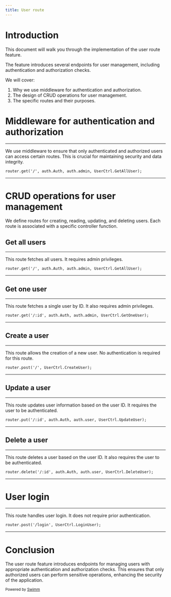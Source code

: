 ```yaml
---
title: User route
---
```

# Introduction

This document will walk you through the implementation of the user route feature.

The feature introduces several endpoints for user management, including authentication and authorization checks.

We will cover:

1. Why we use middleware for authentication and authorization.
2. The design of CRUD operations for user management.
3. The specific routes and their purposes.

# Middleware for authentication and authorization

<SwmSnippet path="/routes/User.js" line="9">

---

We use middleware to ensure that only authenticated and authorized users can access certain routes. This is crucial for maintaining security and data integrity.

```
router.get('/', auth.Auth, auth.admin, UserCtrl.GetAllUser);
```

---

</SwmSnippet>

# CRUD operations for user management

We define routes for creating, reading, updating, and deleting users. Each route is associated with a specific controller function.

## Get all users

<SwmSnippet path="/routes/User.js" line="9">

---

This route fetches all users. It requires admin privileges.

```
router.get('/', auth.Auth, auth.admin, UserCtrl.GetAllUser);
```

---

</SwmSnippet>

## Get one user

<SwmSnippet path="/routes/User.js" line="10">

---

This route fetches a single user by ID. It also requires admin privileges.

```
router.get('/:id', auth.Auth, auth.admin, UserCtrl.GetOneUser);
```

---

</SwmSnippet>

## Create a user

<SwmSnippet path="/routes/User.js" line="11">

---

This route allows the creation of a new user. No authentication is required for this route.

```
router.post('/', UserCtrl.CreateUser);
```

---

</SwmSnippet>

## Update a user

<SwmSnippet path="/routes/User.js" line="12">

---

This route updates user information based on the user ID. It requires the user to be authenticated.

```
router.put('/:id', auth.Auth, auth.user, UserCtrl.UpdateUser);
```

---

</SwmSnippet>

## Delete a user

<SwmSnippet path="/routes/User.js" line="13">

---

This route deletes a user based on the user ID. It also requires the user to be authenticated.

```
router.delete('/:id', auth.Auth, auth.user, UserCtrl.DeleteUser);
```

---

</SwmSnippet>

# User login

<SwmSnippet path="/routes/User.js" line="14">

---

This route handles user login. It does not require prior authentication.

```
router.post('/login', UserCtrl.LoginUser);
```

---

</SwmSnippet>

# Conclusion

The user route feature introduces endpoints for managing users with appropriate authentication and authorization checks. This ensures that only authorized users can perform sensitive operations, enhancing the security of the application.

<SwmMeta version="3.0.0" repo-id="Z2l0aHViJTNBJTNBYXBpX2Jvb2syJTNBJTNBTWFlbC1DYXM=" repo-name="api_book2"><sup>Powered by [Swimm](https://app.swimm.io/)</sup></SwmMeta>
